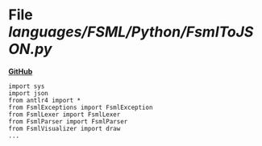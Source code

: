 # File _languages/FSML/Python/FsmlToJSON.py_
**[GitHub](https://github.com/softlang/yas/blob/master/languages/FSML/Python/FsmlToJSON.py)**
```
import sys
import json
from antlr4 import *
from FsmlExceptions import FsmlException
from FsmlLexer import FsmlLexer
from FsmlParser import FsmlParser
from FsmlVisualizer import draw
...
```

